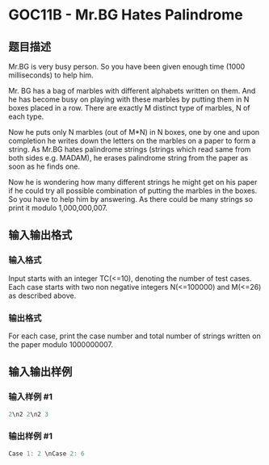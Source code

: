 # GOC11B - Mr.BG Hates Palindrome

## 题目描述

Mr.BG is very busy person. So you have been given enough time (1000 milliseconds) to help him.

Mr. BG has a bag of marbles with different alphabets written on them. And he has become busy on playing with these marbles by putting them in N boxes placed in a row. There are exactly M distinct type of marbles, N of each type.

Now he puts only N marbles (out of M\*N) in N boxes, one by one and upon completion he writes down the letters on the marbles on a paper to form a string. As Mr.BG hates palindrome strings (strings which read same from both sides e.g. MADAM), he erases palindrome string from the paper as soon as he finds one.

Now he is wondering how many different strings he might get on his paper if he could try all possible combination of putting the marbles in the boxes. So you have to help him by answering. As there could be many strings so print it modulo 1,000,000,007.

## 输入输出格式

### 输入格式

Input starts with an integer TC(<=10), denoting the number of test cases. Each case starts with two non negative integers N(<=100000) and M(<=26) as described above.

### 输出格式

For each case, print the case number and total number of strings written on the paper modulo 1000000007.

## 输入输出样例

### 输入样例 #1

```cpp
2\n2 2\n2 3
```


### 输出样例 #1

```cpp
Case 1: 2 \nCase 2: 6
```


